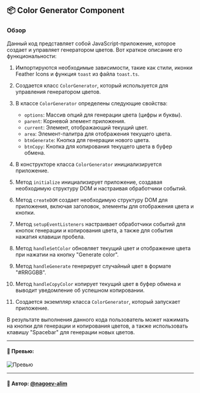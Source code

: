 ## 📦 Color Generator Component

### Обзор
Данный код представляет собой JavaScript-приложение, которое создает и управляет генератором цветов. Вот краткое описание его функциональности:

1. Импортируются необходимые зависимости, такие как стили, иконки Feather Icons и функция `toast` из файла `toast.ts`.

2. Создается класс `ColorGenerator`, который используется для управления генератором цветов.

3. В классе `ColorGenerator` определены следующие свойства:
    - `options`: Массив опций для генерации цвета (цифры и буквы).
    - `parent`: Корневой элемент приложения.
    - `current`: Элемент, отображающий текущий цвет.
    - `area`: Элемент-палитра для отображения текущего цвета.
    - `btnGenerate`: Кнопка для генерации нового цвета.
    - `btnCopy`: Кнопка для копирования текущего цвета в буфер обмена.

4. В конструкторе класса `ColorGenerator` инициализируется приложение.

5. Метод `initialize` инициализирует приложение, создавая необходимую структуру DOM и настраивая обработчики событий.

6. Метод `createDOM` создает необходимую структуру DOM для приложения, включая заголовок, элементы для отображения цвета и кнопки.

7. Метод `setupEventListeners` настраивает обработчики событий для кнопок генерации и копирования цвета, а также для события нажатия клавиши пробела.

8. Метод `handleSetColor` обновляет текущий цвет и отображение цвета при нажатии на кнопку "Generate color".

9. Метод `handleGenerate` генерирует случайный цвет в формате "#RRGGBB".

10. Метод `handleCopyColor` копирует текущий цвет в буфер обмена и выводит уведомление об успешном копировании.

11. Создается экземпляр класса `ColorGenerator`, который запускает приложение.

В результате выполнения данного кода пользователь может нажимать на кнопки для генерации и копирования цветов, а также использовать клавишу "Spacebar" для генерации новых цветов.

---

#### 🌄 Превью:

![Превью](https://lh3.googleusercontent.com/drive-viewer/AITFw-w3GN-xEisj0WI0j7TqK10diwQhCsFWllgreViAmkZ3okDKvLc4tYY8Yu7X4vZEJem1875Ztd3FC9cCesEGDnjOh8kK9Q=s1600)


-----

#### 🙌 Автор: [@nagoev-alim](https://github.com/nagoev-alim)

